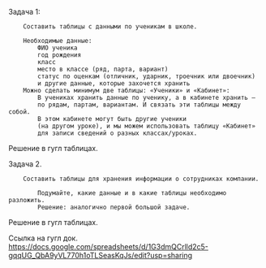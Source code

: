 Задача 1:

        Составить таблицы с данными по ученикам в школе.

        Необходимые данные:
            ФИО ученика
            год рождения
            класс
            место в классе (ряд, парта, вариант)
            статус по оценкам (отличник, ударник, троечник или двоечник)
            и другие данные, которые захочется хранить
        Можно сделать минимум две таблицы: «Ученики» и «Кабинет»:
            В учениках хранить данные по ученику, а в кабинете хранить — 
            по рядам, партам, вариантам. И связать эти таблицы между собой.
            В этом кабинете могут быть другие ученики 
            (на другом уроке), и мы можем использовать таблицу «Кабинет» 
            для записи сведений о разных классах/уроках.

Решение в гугл таблицах.

Задача 2.

        Составить таблицы для хранения информации о сотрудниках компании.

            Подумайте, какие данные и в какие таблицы необходимо разложить.
            Решение: аналогично первой большой задаче.

Решение в гугл таблицах.

Ссылка на гугл док.
https://docs.google.com/spreadsheets/d/1G3dmQCrlld2c5-gqqUG_QbA9yVL770h1oTLSeasKqJs/edit?usp=sharing
